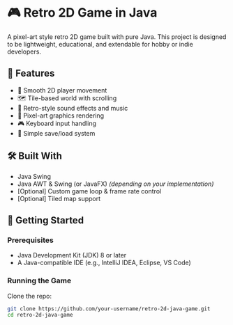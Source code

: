 # 🎮 Retro 2D Game in Java

A pixel-art style retro 2D game built with pure Java. This project is designed to be lightweight, educational, and extendable for hobby or indie developers.

## 🧩 Features

- 🔄 Smooth 2D player movement
- 🗺️ Tile-based world with scrolling
- 🎵 Retro-style sound effects and music
- 🎨 Pixel-art graphics rendering
- 🎮 Keyboard input handling
- 💾 Simple save/load system

## 🛠️ Built With

- Java Swing
- Java AWT & Swing (or JavaFX) *(depending on your implementation)*
- [Optional] Custom game loop & frame rate control
- [Optional] Tiled map support

## 🚀 Getting Started

### Prerequisites

- Java Development Kit (JDK) 8 or later
- A Java-compatible IDE (e.g., IntelliJ IDEA, Eclipse, VS Code)

### Running the Game

Clone the repo:

```bash
git clone https://github.com/your-username/retro-2d-java-game.git
cd retro-2d-java-game
